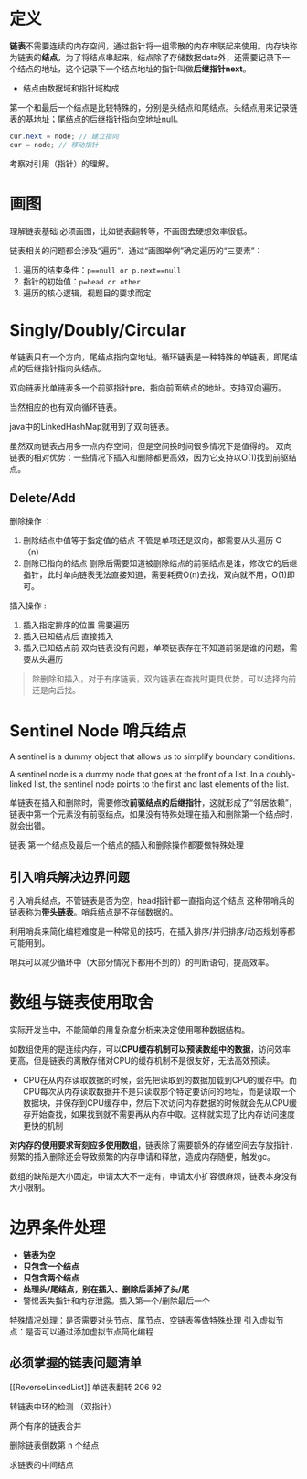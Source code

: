 # 定义

**链表**不需要连续的内存空间，通过指针将一组零散的内存串联起来使用。内存块称为链表的**结点**，为了将结点串起来，结点除了存储数据data外，还需要记录下一个结点的地址，这个记录下一个结点地址的指针叫做**后继指针next**。
- 结点由数据域和指针域构成


第一个和最后一个结点是比较特殊的，分别是头结点和尾结点。头结点用来记录链表的基地址；尾结点的后继指针指向空地址null。

```java
cur.next = node; // 建立指向 
cur = node; // 移动指针
```
考察对引用（指针）的理解。

# 画图
理解链表基础 必须画图，比如链表翻转等，不画图去硬想效率很低。

链表相关的问题都会涉及“遍历”，通过“画图举例”确定遍历的“三要素”：
1. 遍历的结束条件：`p==null or p.next==null`
2. 指针的初始值：`p=head or other`
3. 遍历的核⼼逻辑，视题目的要求而定

# Singly/Doubly/Circular

单链表只有一个方向，尾结点指向空地址。循环链表是一种特殊的单链表，即尾结点的后继指针指向头结点。

双向链表比单链表多一个前驱指针pre，指向前面结点的地址。支持双向遍历。

当然相应的也有双向循环链表。

java中的LinkedHashMap就用到了双向链表。

虽然双向链表占用多一点内存空间，但是空间换时间很多情况下是值得的。
双向链表的相对优势：一些情况下插入和删除都更高效，因为它支持以O(1)找到前驱结点。

## Delete/Add

删除操作 ：

1. 删除结点中值等于指定值的结点 
   不管是单项还是双向，都需要从头遍历 O（n）
2. 删除已指向的结点 
   删除后需要知道被删除结点的前驱结点是谁，修改它的后继指针，此时单向链表无法直接知道，需要耗费O(n)去找，双向就不用，O(1)即可。

插入操作 :

1. 插入指定排序的位置
   需要遍历
2. 插入已知结点后
   直接插入
3. 插入已知结点前
   双向链表没有问题，单项链表存在不知道前驱是谁的问题，需要从头遍历

> 除删除和插入，对于有序链表，双向链表在查找时更具优势，可以选择向前还是向后找。

# Sentinel Node 哨兵结点

A sentinel is a dummy object that allows us to simplify boundary conditions.

A sentinel node is a dummy node that goes at the front of a list. 
In a doubly-linked list, the sentinel node points to the first and last elements of the list. 

单链表在插入和删除时，需要修改**前驱结点的后继指针**，这就形成了“邻居依赖”，链表中第一个元素没有前驱结点，如果没有特殊处理在插入和删除第一个结点时，就会出错。

链表 第一个结点及最后一个结点的插入和删除操作都要做特殊处理

## 引入哨兵解决边界问题

引入哨兵结点，不管链表是否为空，head指针都一直指向这个结点 这种带哨兵的链表称为**带头链表**。哨兵结点是不存储数据的。

利用哨兵来简化编程难度是一种常见的技巧，在插入排序/并归排序/动态规划等都可能用到。

哨兵可以减少循环中（大部分情况下都用不到的）的判断语句，提高效率。



# 数组与链表使用取舍
实际开发当中，不能简单的用复杂度分析来决定使用哪种数据结构。

如数组使用的是连续内存，可以**CPU缓存机制可以预读数组中的数据**，访问效率更高，但是链表的离散存储对CPU的缓存机制不是很友好，无法高效预读。
- CPU在从内存读取数据的时候，会先把读取到的数据加载到CPU的缓存中。而CPU每次从内存读取数据并不是只读取那个特定要访问的地址，而是读取一个数据块，并保存到CPU缓存中，然后下次访问内存数据的时候就会先从CPU缓存开始查找，如果找到就不需要再从内存中取。这样就实现了比内存访问速度更快的机制

**对内存的使用要求苛刻应多使用数组**，链表除了需要额外的存储空间去存放指针，频繁的插入删除还会导致频繁的内存申请和释放，造成内存随便，触发gc。

数组的缺陷是大小固定，申请太大不一定有，申请太小扩容很麻烦，链表本身没有大小限制。


# 边界条件处理
   - **链表为空**
   - **只包含一个结点**
   - **只包含两个结点**
   - **处理头/尾结点，别在插入、删除后丢掉了头/尾**
   - 警惕丢失指针和内存泄露。插入第一个/删除最后一个


特殊情况处理：是否需要对头节点、尾节点、空链表等做特殊处理
引⼊虚拟节点：是否可以通过添加虚拟节点简化编程

## 必须掌握的链表问题清单

[[ReverseLinkedList]]
单链表翻转  206 92



转链表中环的检测 （双指针）

两个有序的链表合并

删除链表倒数第 n 个结点

求链表的中间结点